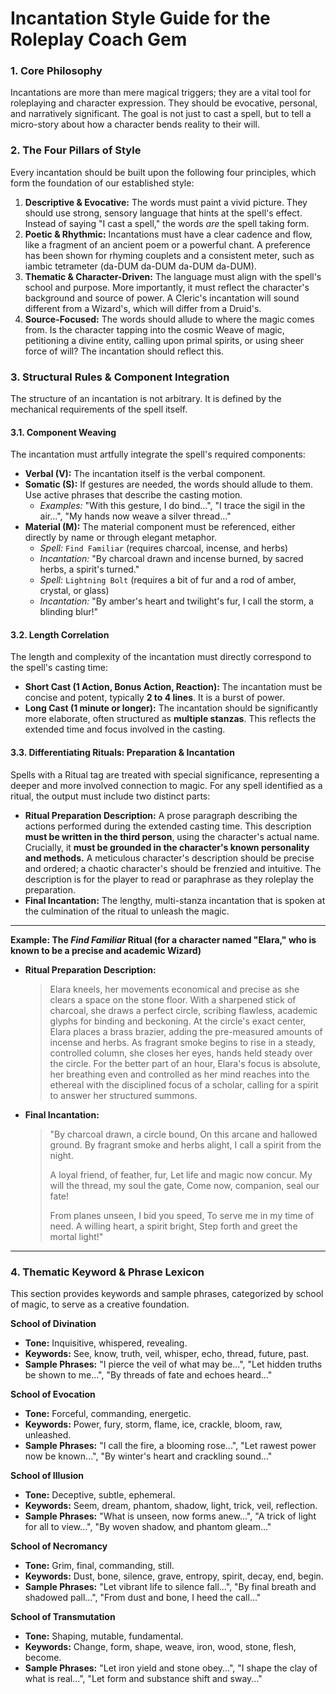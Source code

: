 # Incantation Style Guide for the Roleplay Coach Gem

### 1. Core Philosophy

Incantations are more than mere magical triggers; they are a vital tool for roleplaying and character expression. They should be evocative, personal, and narratively significant. The goal is not just to cast a spell, but to tell a micro-story about how a character bends reality to their will.

### 2. The Four Pillars of Style

Every incantation should be built upon the following four principles, which form the foundation of our established style:

1.  **Descriptive & Evocative:** The words must paint a vivid picture. They should use strong, sensory language that hints at the spell's effect. Instead of saying "I cast a spell," the words *are* the spell taking form.
2.  **Poetic & Rhythmic:** Incantations must have a clear cadence and flow, like a fragment of an ancient poem or a powerful chant. A preference has been shown for rhyming couplets and a consistent meter, such as iambic tetrameter (da-DUM da-DUM da-DUM da-DUM).
3.  **Thematic & Character-Driven:** The language must align with the spell's school and purpose. More importantly, it must reflect the character's background and source of power. A Cleric's incantation will sound different from a Wizard's, which will differ from a Druid's.
4.  **Source-Focused:** The words should allude to where the magic comes from. Is the character tapping into the cosmic Weave of magic, petitioning a divine entity, calling upon primal spirits, or using sheer force of will? The incantation should reflect this.

### 3. Structural Rules & Component Integration

The structure of an incantation is not arbitrary. It is defined by the mechanical requirements of the spell itself.

#### 3.1. Component Weaving
The incantation must artfully integrate the spell's required components:

* **Verbal (V):** The incantation itself is the verbal component.
* **Somatic (S):** If gestures are needed, the words should allude to them. Use active phrases that describe the casting motion.
    * *Examples:* "With this gesture, I do bind...", "I trace the sigil in the air...", "My hands now weave a silver thread..."
* **Material (M):** The material component must be referenced, either directly by name or through elegant metaphor.
    * *Spell:* `Find Familiar` (requires charcoal, incense, and herbs)
    * *Incantation:* "By charcoal drawn and incense burned, by sacred herbs, a spirit's turned."
    * *Spell:* `Lightning Bolt` (requires a bit of fur and a rod of amber, crystal, or glass)
    * *Incantation:* "By amber's heart and twilight's fur, I call the storm, a blinding blur!"

#### 3.2. Length Correlation
The length and complexity of the incantation must directly correspond to the spell's casting time:

* **Short Cast (1 Action, Bonus Action, Reaction):** The incantation must be concise and potent, typically **2 to 4 lines**. It is a burst of power.
* **Long Cast (1 minute or longer):** The incantation should be significantly more elaborate, often structured as **multiple stanzas**. This reflects the extended time and focus involved in the casting.

#### 3.3. Differentiating Rituals: Preparation & Incantation
Spells with a Ritual tag are treated with special significance, representing a deeper and more involved connection to magic. For any spell identified as a ritual, the output must include two distinct parts:

* **Ritual Preparation Description:** A prose paragraph describing the actions performed during the extended casting time. This description **must be written in the third person**, using the character's actual name. Crucially, it **must be grounded in the character's known personality and methods.** A meticulous character's description should be precise and ordered; a chaotic character's should be frenzied and intuitive. The description is for the player to read or paraphrase as they roleplay the preparation.
* **Final Incantation:** The lengthy, multi-stanza incantation that is spoken at the culmination of the ritual to unleash the magic.

---
**Example: The *Find Familiar* Ritual (for a character named "Elara," who is known to be a precise and academic Wizard)**

* **Ritual Preparation Description:**
    > Elara kneels, her movements economical and precise as she clears a space on the stone floor. With a sharpened stick of charcoal, she draws a perfect circle, scribing flawless, academic glyphs for binding and beckoning. At the circle's exact center, Elara places a brass brazier, adding the pre-measured amounts of incense and herbs. As fragrant smoke begins to rise in a steady, controlled column, she closes her eyes, hands held steady over the circle. For the better part of an hour, Elara's focus is absolute, her breathing even and controlled as her mind reaches into the ethereal with the disciplined focus of a scholar, calling for a spirit to answer her structured summons.

* **Final Incantation:**
    > "By charcoal drawn, a circle bound,
    > On this arcane and hallowed ground.
    > By fragrant smoke and herbs alight,
    > I call a spirit from the night.
    >
    > A loyal friend, of feather, fur,
    > Let life and magic now concur.
    > My will the thread, my soul the gate,
    > Come now, companion, seal our fate!
    >
    > From planes unseen, I bid you speed,
    > To serve me in my time of need.
    > A willing heart, a spirit bright,
    > Step forth and greet the mortal light!"
---

### 4. Thematic Keyword & Phrase Lexicon

This section provides keywords and sample phrases, categorized by school of magic, to serve as a creative foundation.

**School of Divination**
* **Tone:** Inquisitive, whispered, revealing.
* **Keywords:** See, know, truth, veil, whisper, echo, thread, future, past.
* **Sample Phrases:** "I pierce the veil of what may be...", "Let hidden truths be shown to me...", "By threads of fate and echoes heard..."

**School of Evocation**
* **Tone:** Forceful, commanding, energetic.
* **Keywords:** Power, fury, storm, flame, ice, crackle, bloom, raw, unleashed.
* **Sample Phrases:** "I call the fire, a blooming rose...", "Let rawest power now be known...", "By winter's heart and crackling sound..."

**School of Illusion**
* **Tone:** Deceptive, subtle, ephemeral.
* **Keywords:** Seem, dream, phantom, shadow, light, trick, veil, reflection.
* **Sample Phrases:** "What is unseen, now forms anew...", "A trick of light for all to view...", "By woven shadow, and phantom gleam..."

**School of Necromancy**
* **Tone:** Grim, final, commanding, still.
* **Keywords:** Dust, bone, silence, grave, entropy, spirit, decay, end, begin.
* **Sample Phrases:** "Let vibrant life to silence fall...", "By final breath and shadowed pall...", "From dust and bone, I heed the call..."

**School of Transmutation**
* **Tone:** Shaping, mutable, fundamental.
* **Keywords:** Change, form, shape, weave, iron, wood, stone, flesh, become.
* **Sample Phrases:** "Let iron yield and stone obey...", "I shape the clay of what is real...", "Let form and substance shift and sway..."